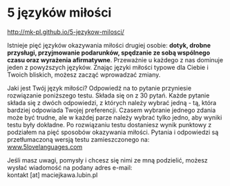 # 5 języków miłości

http://mk-pl.github.io/5-jezykow-milosci/

Istnieje pięć języków okazywania miłości drugiej osobie: <b>dotyk, drobne przysługi, przyjmowanie podarunków, spędzanie ze sobą wspólnego czasu oraz wyrażenia afirmatywne</b>. Przeważnie u każdego z nas dominuje jeden z powyższych języków. Znając języki miłości typowe dla Ciebie i Twoich bliskich, możesz zacząć wprowadzać zmiany.

Jaki jest Twój język miłości? Odpowiedź na to pytanie przyniesie rozwiązanie poniższego testu. Składa się on z 30 pytań. Każde pytanie składa się z dwóch odpowiedzi, z których należy wybrać jedną - tą, która bardziej odpowiada Twojej preferencji. Czasem wybranie jednego zdania może być trudne, ale w każdej parze należy wybrać tylko jedno, aby wyniki testu były dokładne. Po rozwiązaniu testu dostaniesz wynik punktowy z podziałem na pięć sposobów okazywania miłości. Pytania i odpowiedzi są przetłumaczoną wersją testu zamieszczonego na: <a href="http://www.5lovelanguages.com">www.5lovelanguages.com</a>

Jeśli masz uwagi, pomysły i chcesz się nimi ze mną podzielić, możesz wysłać wiadomość na podany adres e-mail:<br>
kontakt [at] maciejkawa.lubin.pl
